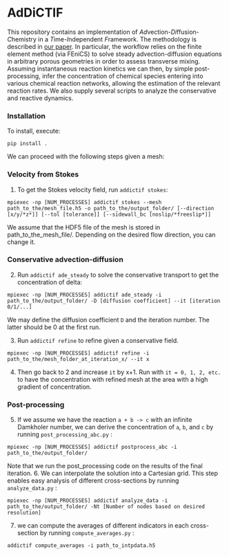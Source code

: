  # AdDiCTIF
This repository contains an implementation of *Ad*vection-*Di*ffusion-*C*hemistry in a *T*ime-*I*ndependent *F*ramework.
The methodology is described in [our paper](https://www.sciencedirect.com/science/article/pii/S0309170824001787). In particular, the workflow relies on the finite element method (via FEniCS) to solve steady advection-diffusion equations in arbitrary porous geometries in order to assess transverse mixing.
Assuming instantaneous reaction kinetics we can then, by simple post-processing, infer the concentration of chemical species entering into various chemical reaction networks, allowing the estimation of the relevant reaction rates. We also supply several scripts to analyze the conservative and reactive dynamics.

### Installation
To install, execute:
```
pip install .
```

We can proceed with the following steps given a mesh:

### Velocity from Stokes
1. To get the Stokes velocity field, run ```addictif stokes```:
```
mpiexec -np [NUM_PROCESSES] addictif stokes --mesh path_to_the/mesh_file.h5 -o path_to_the/output_folder/ [--direction [x/y/*z*]] [--tol [tolerance]] [--sidewall_bc [noslip/*freeslip*]]
```
We assume that the HDF5 file of the mesh is stored in path_to_the_mesh_file/. Depending on the desired flow direction, you can change it.

### Conservative advection-diffusion
2. Run ```addictif ade_steady``` to solve the conservative transport to get the concentration of delta:
```
mpiexec -np [NUM_PROCESSES] addictif ade_steady -i path_to_the/output_folder/ -D [diffusion coefficient] --it [iteration 0/1/...]
```
We may define the diffusion coefficient ```D``` and the iteration number. The latter should be 0 at the first run.

3. Run ```addictif refine``` to refine given a conservative field.
```
mpiexec -np [NUM_PROCESSES] addictif refine -i  path_to_the/mesh_folder_at_iteration_x/ --it x
```
4. Then go back to 2 and increase `it` by x+1. Run with ```it = 0, 1, 2, etc.``` to have the concentration with refined mesh at the area with a high gradient of concentration.

### Post-processing
5. If we assume we have the reaction ```a + b -> c``` with an infinite Damkholer number, we can derive the concentration of ```a```, ```b```, and ```c``` by running ```post_processing_abc.py``` :
```
mpiexec -np [NUM_PROCESSES] addictif postprocess_abc -i path_to_the/output_folder/
```
Note that we run the post_processing code on the results of the final iteration.
6.  We can interpolate the solution into a Cartesian grid. This step enables easy analysis of different cross-sections by running ```analyze_data.py``` :
```
mpiexec -np [NUM_PROCESSES] addictif analyze_data -i path_to_the/output_folder/ -Nt [Number of nodes based on desired resolution]
```
7.  we can compute the averages of different indicators in each cross-section by running ```compute_averages.py``` :
```
addictif compute_averages -i path_to_intpdata.h5
```

